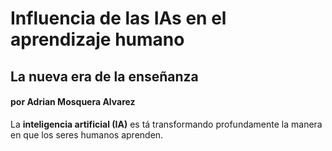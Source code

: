 #  Influencia de las IAs en el aprendizaje humano

## La nueva era de la enseñanza

#### por Adrian Mosquera Alvarez

La **inteligencia artificial (IA)** es tá transformando profundamente la manera en que los seres humanos aprenden.
